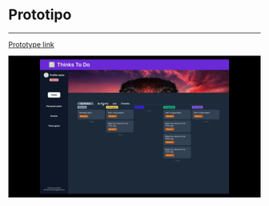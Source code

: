 # Prototipo

---

[Prototype link](https://www.figma.com/proto/7kRZzF7EXcwSjrujDQLlYA/Templates?node-id=56-602&scaling=min-zoom&page-id=55%3A2&starting-point-node-id=61%3A257)


<img src="./Assets/ToDo-app.gif" width="900" />